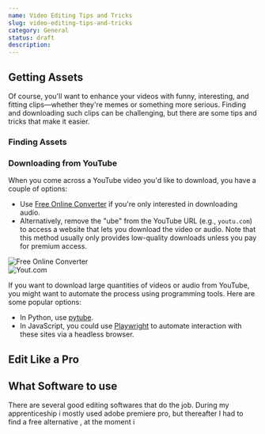 ```yaml
---
name: Video Editing Tips and Tricks
slug: video-editing-tips-and-tricks
category: General
status: draft
description: 
---
```


## Getting Assets

Of course, you'll want to enhance your videos with funny, interesting, and fitting clips—whether they're memes or something more serious. Finding and downloading such clips can be challenging, but there are some tips and tricks that make it easier.

### Finding Assets

<!-- Consider adding sources like Pixabay Sounds, Freesound.org, etc. -->

### Downloading from YouTube

When you come across a YouTube video you'd like to download, you have a couple of options:

- Use [Free Online Converter](https://freeonlineconverter.org/) if you're only interested in downloading audio.
- Alternatively, remove the "ube" from the YouTube URL (e.g., `youtu.com`) to access a website that lets you download the video or audio. Note that this method usually only provides low-quality downloads unless you pay for premium access.

![Free Online Converter](https://i.imgur.com/9qXhKQk.png)  
![Yout.com](https://i.imgur.com/3RuJTsg.png)

If you want to download large quantities of videos or audio from YouTube, you might want to automate the process using programming tools. Here are some popular options:

- In Python, use [pytube](https://github.com/pytube/pytube).
- In JavaScript, you could use [Playwright](https://playwright.dev/) to automate interaction with these sites via a headless browser.

<!-- Optionally link to your automation project here -->

## Edit Like a Pro

## What Software to use

There are several good editing softwares that do the job. During my apprenticeship i mostly used adobe premiere pro, but thereafter I had to find a free alternative <!-- LINK TO OTHER ARTICLE -->, at the moment i